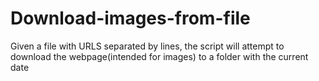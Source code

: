 # Download-images-from-file
Given a file with URLS separated by lines, the script will attempt to download the webpage(intended for images) to a folder with the current date
